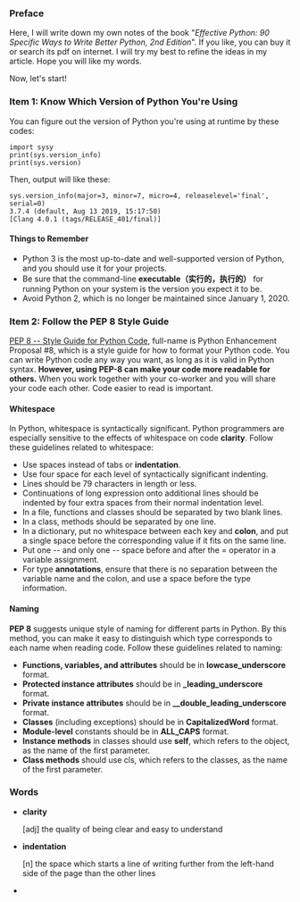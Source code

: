 
### Preface

Here, I will write down my own notes of the book "*Effective Python: 90 Specific Ways to Write Better Python, 2nd Edition*". If you like, you can buy it or search its pdf on internet. I will try my best to refine the ideas in my article. Hope you will like my words.

Now, let's start!

### Item 1: Know Which Version of Python You're Using

You can figure out the version of Python you're using at runtime by these codes:

```
import sysy
print(sys.version_info)
print(sys.version)
```

Then, output will like these:

```
sys.version_info(major=3, minor=7, micro=4, releaselevel='final', serial=0)
3.7.4 (default, Aug 13 2019, 15:17:50) 
[Clang 4.0.1 (tags/RELEASE_401/final)]
```

#### Things to Remember

- Python 3 is the most up-to-date and well-supported version of Python, and you should use it for your projects.
- Be sure that the command-line **executable（实行的，执行的）** for running Python on your system is the version you expect it to be.
- Avoid Python 2, which is no longer be maintained since January 1, 2020.

### Item 2: Follow the PEP 8 Style Guide

[PEP 8 -- Style Guide for Python Code](https://www.python.org/dev/peps/pep-0008/), full-name is Python Enhancement Proposal #8, which is a style guide for how to format your Python code. You can write Python code any way you want, as long as it is valid in Python syntax. **However, using PEP-8 can make your code more readable for others.** When you work together with your co-worker and you will share your code each other. Code easier to read is important.

#### Whitespace

In Python, whitespace is syntactically significant. Python programmers are especially sensitive to the effects of whitespace on code **clarity**. Follow these guidelines related to whitespace:

- Use spaces instead of tabs or **indentation**.
- Use four space for each level of syntactically significant indenting.
- Lines should be 79 characters in length or less.
- Continuations of long expression onto additional lines should be indented by four extra spaces from their normal indentation level.
- In a file, functions and classes should be separated by two blank lines.
- In a class, methods should be separated by one line.
- In a dictionary, put no whitespace between each key and **colon**, and put a single space before the corresponding value if it fits on the same line.
- Put one -- and only one -- space before and after the = operator in a variable assignment. 
- For type **annotations**, ensure that there is no separation between the variable name and the colon, and use a space before the type information.

#### Naming

**PEP 8** suggests unique style of naming for different parts in Python. By this method, you can make it easy to distinguish which type corresponds to each name when reading code. Follow these guidelines related to naming:

- **Functions, variables, and attributes** should be in **lowcase_underscore** format.
- **Protected instance attributes** should be in **_leading_underscore** format.
- **Private instance attributes** should be in **__double_leading_underscore** format.
- **Classes** (including exceptions) should be in **CapitalizedWord** format.
- **Module-level** constants should be in **ALL_CAPS** format.
- **Instance methods** in classes should use **self**, which refers to the object, as the name of the first parameter.
- **Class methods** should use cls, which refers to the classes, as the name of the first parameter.

### Words

- **clarity**

  [adj] the quality of being clear and easy to understand 

- **indentation**

  [n] the space which starts a line of writing further from the left-hand side of the page than the other lines

- 